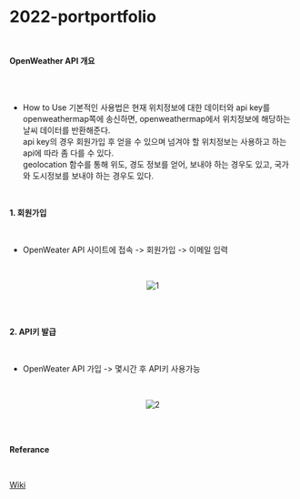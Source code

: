 # 2022-portportfolio
<br>

**OpenWeather API 개요**

<br>
<br>

* How to Use
기본적인 사용법은 현재 위치정보에 대한 데이터와 api key를 openweathermap쪽에 송신하면, openweathermap에서 위치정보에 해당하는 날씨 데이터를 반환해준다.<br>
api key의 경우 회원가입 후 얻을 수 있으며 넘겨야 할 위치정보는 사용하고 하는 api에 따라 좀 다를 수 있다.<br>
geolocation 함수를 통해 위도, 경도 정보를 얻어, 보내야 하는 경우도 있고, 국가와 도시정보를 보내야 하는 경우도 있다.<br>

<br>
  
**1. 회원가입**

<br>

* OpenWeater API 사이트에 접속 -> 회원가입 -> 이메일 입력

<br>

<div align=center>

![1](https://user-images.githubusercontent.com/73435598/206701521-7628f840-ccc3-480b-a78c-b2ca54bf6ee7.png)

</div>

<br>
<br>

**2. API키 발급**

<br>

* OpenWeater API 가입 -> 몇시간 후 API키 사용가능

<br>

<div align=center>

![2](https://user-images.githubusercontent.com/73435598/206701750-6cc02eb0-143b-486b-95bd-ff2db652bea0.png)

</div>

<br>
<br>

**Referance**

<br>

[Wiki](https://github.com/jojun01835/2022-portportfolio/wiki/referance)
